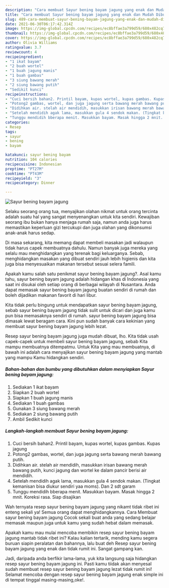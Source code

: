 ```yaml
---
description: "Cara membuat Sayur bening bayam jagung yang enak dan Mudah Dibuat"
title: "Cara membuat Sayur bening bayam jagung yang enak dan Mudah Dibuat"
slug: 489-cara-membuat-sayur-bening-bayam-jagung-yang-enak-dan-mudah-dibuat
date: 2021-06-30T06:17:42.314Z
image: https://img-global.cpcdn.com/recipes/ec8bffae3a799d59/680x482cq70/sayur-bening-bayam-jagung-foto-resep-utama.jpg
thumbnail: https://img-global.cpcdn.com/recipes/ec8bffae3a799d59/680x482cq70/sayur-bening-bayam-jagung-foto-resep-utama.jpg
cover: https://img-global.cpcdn.com/recipes/ec8bffae3a799d59/680x482cq70/sayur-bening-bayam-jagung-foto-resep-utama.jpg
author: Olivia Williams
ratingvalue: 3.7
reviewcount: 4
recipeingredient:
- "1 ikat bayam"
- "2 buah wortel"
- "1 buah jagung manis"
- "1 buah gambas"
- "3 siung bawang merah"
- "2 siung bawang putih"
- "Sedikit kunci"
recipeinstructions:
- "Cuci bersih bahan2. Printil bayam, kupas wortel, kupas gambas. Kupas jagung"
- "Potong2 gambas, wortel, dan juga jagung serta bawang merah bawang putih."
- "Didihkan air. stelah air mendidih, masukkan irisan bawang merah bawang putih, kunci jagung dan wortel ke dalam pancir berisi air mendidih."
- "Setelah mendidih agak lama, masukkan gula 4 sendok makan. (Tingkat kemanisan bisa diukur sendiri yaa moms). Dan 2 sdt garam"
- "Tunggu mendidih bberapa menit. Masukkan bayam. Masak hingga 2 mnit. Koreksi rasa. Siap disajikan"
categories:
- Resep
tags:
- sayur
- bening
- bayam

katakunci: sayur bening bayam 
nutrition: 104 calories
recipecuisine: Indonesian
preptime: "PT27M"
cooktime: "PT43M"
recipeyield: "3"
recipecategory: Dinner

---
```



![Sayur bening bayam jagung](https://img-global.cpcdn.com/recipes/ec8bffae3a799d59/680x482cq70/sayur-bening-bayam-jagung-foto-resep-utama.jpg)

Selaku seorang orang tua, menyajikan olahan nikmat untuk orang tercinta adalah suatu hal yang sangat menyenangkan untuk kita sendiri. Kewajiban seorang ibu bukan hanya menjaga rumah saja, namun anda juga harus memastikan keperluan gizi tercukupi dan juga olahan yang dikonsumsi anak-anak harus sedap.

Di masa  sekarang, kita memang dapat membeli masakan jadi walaupun tidak harus capek membuatnya dahulu. Namun banyak juga mereka yang selalu mau menghidangkan yang terenak bagi keluarganya. Sebab, menghidangkan masakan yang dibuat sendiri jauh lebih higienis dan kita juga bisa menyesuaikan makanan tersebut sesuai selera famili. 



Apakah kamu salah satu penikmat sayur bening bayam jagung?. Asal kamu tahu, sayur bening bayam jagung adalah hidangan khas di Indonesia yang saat ini disukai oleh setiap orang di berbagai wilayah di Nusantara. Anda dapat memasak sayur bening bayam jagung buatan sendiri di rumah dan boleh dijadikan makanan favorit di hari libur.

Kita tidak perlu bingung untuk mendapatkan sayur bening bayam jagung, sebab sayur bening bayam jagung tidak sulit untuk dicari dan juga kamu pun bisa memasaknya sendiri di rumah. sayur bening bayam jagung bisa dimasak lewat beragam cara. Kini pun sudah banyak cara kekinian yang membuat sayur bening bayam jagung lebih lezat.

Resep sayur bening bayam jagung juga mudah dibuat, lho. Kita tidak usah capek-capek untuk membeli sayur bening bayam jagung, sebab Kita mampu membuatnya ditempatmu. Untuk Kita yang mau membuatnya, di bawah ini adalah cara menyajikan sayur bening bayam jagung yang mantab yang mampu Kamu hidangkan sendiri.

<!--inarticleads1-->

##### Bahan-bahan dan bumbu yang dibutuhkan dalam menyiapkan Sayur bening bayam jagung:

1. Sediakan 1 ikat bayam
1. Siapkan 2 buah wortel
1. Siapkan 1 buah jagung manis
1. Sediakan 1 buah gambas
1. Gunakan 3 siung bawang merah
1. Sediakan 2 siung bawang putih
1. Ambil Sedikit kunci




<!--inarticleads2-->

##### Langkah-langkah membuat Sayur bening bayam jagung:

1. Cuci bersih bahan2. Printil bayam, kupas wortel, kupas gambas. Kupas jagung
1. Potong2 gambas, wortel, dan juga jagung serta bawang merah bawang putih.
1. Didihkan air. stelah air mendidih, masukkan irisan bawang merah bawang putih, kunci jagung dan wortel ke dalam pancir berisi air mendidih.
1. Setelah mendidih agak lama, masukkan gula 4 sendok makan. (Tingkat kemanisan bisa diukur sendiri yaa moms). Dan 2 sdt garam
1. Tunggu mendidih bberapa menit. Masukkan bayam. Masak hingga 2 mnit. Koreksi rasa. Siap disajikan




Wah ternyata resep sayur bening bayam jagung yang nikamt tidak ribet ini enteng sekali ya! Semua orang dapat menghidangkannya. Cara Membuat sayur bening bayam jagung Cocok sekali buat anda yang sedang belajar memasak maupun juga untuk kamu yang sudah hebat dalam memasak.

Apakah kamu mau mulai mencoba membikin resep sayur bening bayam jagung mantab tidak ribet ini? Kalau kalian tertarik, mending kamu segera buruan siapin peralatan dan bahannya, lalu buat deh Resep sayur bening bayam jagung yang enak dan tidak rumit ini. Sangat gampang kan. 

Jadi, daripada anda berfikir lama-lama, yuk kita langsung saja hidangkan resep sayur bening bayam jagung ini. Pasti kamu tiidak akan menyesal sudah membuat resep sayur bening bayam jagung lezat tidak rumit ini! Selamat mencoba dengan resep sayur bening bayam jagung enak simple ini di tempat tinggal masing-masing,oke!.

